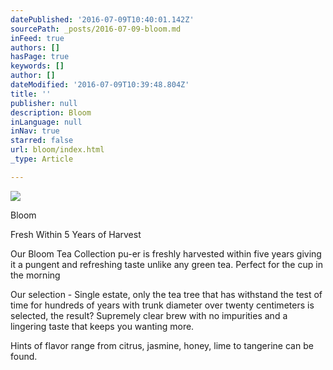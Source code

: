 ```yaml
---
datePublished: '2016-07-09T10:40:01.142Z'
sourcePath: _posts/2016-07-09-bloom.md
inFeed: true
authors: []
hasPage: true
keywords: []
author: []
dateModified: '2016-07-09T10:39:48.804Z'
title: ''
publisher: null
description: Bloom
inLanguage: null
inNav: true
starred: false
url: bloom/index.html
_type: Article

---
```

![](https://the-grid-user-content.s3-us-west-2.amazonaws.com/fa7fc7a7-255d-4804-a04e-d4786ff5c772.jpg)

Bloom

Fresh Within 5 Years of Harvest

Our Bloom Tea Collection pu-er is freshly harvested within five years giving it a pungent and refreshing taste unlike any green tea. Perfect for the cup in the morning

Our selection - Single estate, only the tea tree that has withstand the test of time for hundreds of years with trunk diameter over twenty centimeters is selected, the result? Supremely clear brew with no impurities and a lingering taste that keeps you wanting more.

Hints of flavor range from citrus, jasmine, honey, lime to tangerine can be found.